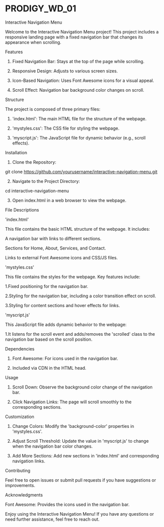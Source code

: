 # PRODIGY_WD_01
Interactive Navigation Menu

Welcome to the Interactive Navigation Menu project! This project includes a responsive landing page with a fixed navigation bar that changes its appearance when scrolling.

Features

1. Fixed Navigation Bar: Stays at the top of the page while scrolling.

2. Responsive Design: Adjusts to various screen sizes.

3. Icon-Based Navigation: Uses Font Awesome icons for a visual appeal.

4. Scroll Effect: Navigation bar background color changes on scroll.


Structure

The project is composed of three primary files:

1. 'index.html': The main HTML file for the structure of the webpage.

2. 'mystyles.css': The CSS file for styling the webpage.

3. 'myscript.js': The JavaScript file for dynamic behavior (e.g., scroll effects).


Installation

1. Clone the Repository:

git clone https://github.com/yourusername/interactive-navigation-menu.git

2. Navigate to the Project Directory:
   
cd interactive-navigation-menu

3. Open index.html in a web browser to view the webpage.

File Descriptions

'index.html'

This file contains the basic HTML structure of the webpage. It includes:

A navigation bar with links to different sections.

Sections for Home, About, Services, and Contact.

Links to external Font Awesome icons and CSS/JS files.


'mystyles.css'

This file contains the styles for the webpage. Key features include:

1.Fixed positioning for the navigation bar. 

2.Styling for the navigation bar, including a color transition effect on scroll. 

3.Styling for content sections and hover effects for links.


'myscript.js'

This JavaScript file adds dynamic behavior to the webpage:

1.It listens for the scroll event and adds/removes the 'scrolled' class to the navigation bar based on the scroll position. 



Dependencies

1. Font Awesome: For icons used in the navigation bar.

2. Included via CDN in the HTML head.



Usage

1. Scroll Down: Observe the background color change of the navigation bar.

2. Click Navigation Links: The page will scroll smoothly to the corresponding sections.



Customization

1. Change Colors: Modify the 'background-color' properties in 'mystyles.css'. 

2. Adjust Scroll Threshold: Update the value in 'myscript.js' to change when the navigation bar color changes. 


3. Add More Sections: Add new sections in 'index.html' and corresponding navigation links.


Contributing


Feel free to open issues or submit pull requests if you have suggestions or improvements.




Acknowledgments

Font Awesome: Provides the icons used in the navigation bar.

Enjoy using the Interactive Navigation Menu! If you have any questions or need further assistance, feel free to reach out.

